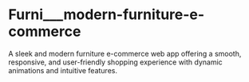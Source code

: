 # Furni___modern-furniture-e-commerce
A sleek and modern furniture e-commerce web app offering a smooth, responsive, and user-friendly shopping experience with dynamic animations and intuitive features.
